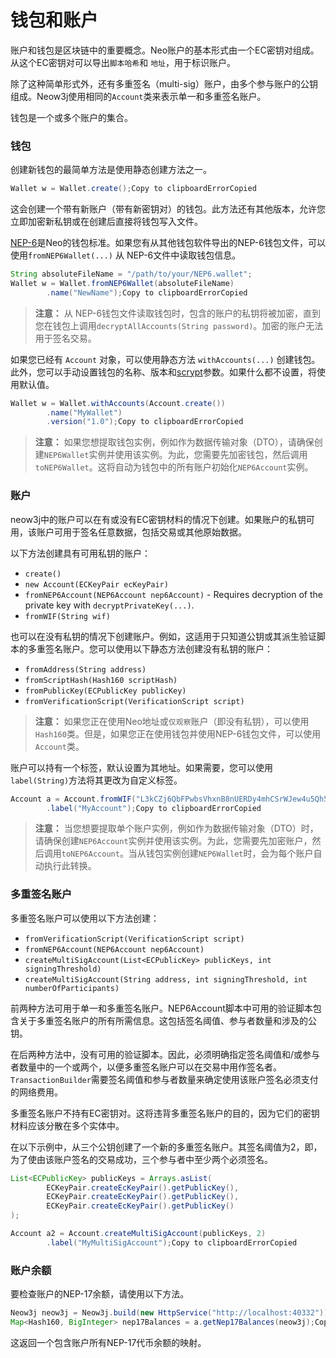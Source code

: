 # 钱包和账户

账户和钱包是区块链中的重要概念。Neo账户的基本形式由一个EC密钥对组成。从这个EC密钥对可以导出`脚本哈希`和 `地址`，用于标识账户。

除了这种简单形式外，还有多重签名（multi-sig）账户，由多个参与账户的公钥组成。Neow3j使用相同的`Account`类来表示单一和多重签名账户。

钱包是一个或多个账户的集合。

### 钱包

创建新钱包的最简单方法是使用静态创建方法之一。

```java
Wallet w = Wallet.create();Copy to clipboardErrorCopied
```

这会创建一个带有新账户（带有新密钥对）的钱包。此方法还有其他版本，允许您立即加密新私钥或在创建后直接将钱包写入文件。

[NEP-6](https://github.com/neo-project/proposals/blob/master/nep-6.mediawiki)是Neo的钱包标准。如果您有从其他钱包软件导出的NEP-6钱包文件，可以使用`fromNEP6Wallet(...)` 从 NEP-6文件中读取钱包信息。

```java
String absoluteFileName = "/path/to/your/NEP6.wallet";
Wallet w = Wallet.fromNEP6Wallet(absoluteFileName)
        .name("NewName");Copy to clipboardErrorCopied
```

> **注意：** 从 NEP-6钱包文件读取钱包时，包含的账户的私钥将被加密，直到您在钱包上调用`decryptAllAccounts(String password)`。加密的账户无法用于签名交易。

如果您已经有 `Account` 对象，可以使用静态方法 `withAccounts(...)` 创建钱包。此外，您可以手动设置钱包的名称、版本和[scrypt](https://en.wikipedia.org/wiki/Scrypt)参数。如果什么都不设置，将使用默认值。

```java
Wallet w = Wallet.withAccounts(Account.create())
        .name("MyWallet")
        .version("1.0");Copy to clipboardErrorCopied
```

> **注意：** 如果您想提取钱包实例，例如作为数据传输对象（DTO），请确保创建`NEP6Wallet`实例并使用该实例。为此，您需要先加密钱包，然后调用`toNEP6Wallet`。这将自动为钱包中的所有账户初始化`NEP6Account`实例。

### 账户

neow3j中的账户可以在有或没有EC密钥材料的情况下创建。如果账户的私钥可用，该账户可用于签名任意数据，包括交易或其他原始数据。

以下方法创建具有可用私钥的账户：

* `create()`
* `new Account(ECKeyPair ecKeyPair)`
* `fromNEP6Account(NEP6Account nep6Account)` - Requires decryption of the private key with `decryptPrivateKey(...)`.
* `fromWIF(String wif)`

也可以在没有私钥的情况下创建账户。例如，这适用于只知道公钥或其派生验证脚本的多重签名账户。您可以使用以下静态方法创建没有私钥的账户：

* `fromAddress(String address)`
* `fromScriptHash(Hash160 scriptHash)`
* `fromPublicKey(ECPublicKey publicKey)`
* `fromVerificationScript(VerificationScript script)`

> **注意：** 如果您正在使用Neo地址或`仅观察`账户（即没有私钥），可以使用`Hash160`类。但是，如果您正在使用钱包并使用NEP-6钱包文件，可以使用`Account`类。

账户可以持有一个标签，默认设置为其地址。如果需要，您可以使用`label(String)`方法将其更改为自定义标签。

```java
Account a = Account.fromWIF("L3kCZj6QbFPwbsVhxnB8nUERDy4mhCSrWJew4u5Qh5QmGMfnCTda")
        .label("MyAccount");Copy to clipboardErrorCopied
```

> **注意：** 当您想要提取单个账户实例，例如作为数据传输对象（DTO）时，请确保创建`NEP6Account`实例并使用该实例。为此，您需要先加密账户，然后调用`toNEP6Account`。当从钱包实例创建`NEP6Wallet`时，会为每个账户自动执行此转换。

### 多重签名账户

多重签名账户可以使用以下方法创建：

* `fromVerificationScript(VerificationScript script)`
* `fromNEP6Account(NEP6Account nep6Account)`
* `createMultiSigAccount(List<ECPublicKey> publicKeys, int signingThreshold)`
* `createMultiSigAccount(String address, int signingThreshold, int numberOfParticipants)`

前两种方法可用于单一和多重签名账户。NEP6Account脚本中可用的验证脚本包含关于多重签名账户的所有所需信息。这包括签名阈值、参与者数量和涉及的公钥。

在后两种方法中，没有可用的验证脚本。因此，必须明确指定签名阈值和/或参与者数量中的一个或两个，以便多重签名账户可以在交易中用作签名者。`TransactionBuilder`需要签名阈值和参与者数量来确定使用该账户签名必须支付的网络费用。

多重签名账户不持有EC密钥对。这将违背多重签名账户的目的，因为它们的密钥材料应该分散在多个实体中。

在以下示例中，从三个公钥创建了一个新的多重签名账户。其签名阈值为2，即，为了使由该账户签名的交易成功，三个参与者中至少两个必须签名。

```java
List<ECPublicKey> publicKeys = Arrays.asList(
        ECKeyPair.createEcKeyPair().getPublicKey(),
        ECKeyPair.createEcKeyPair().getPublicKey(),
        ECKeyPair.createEcKeyPair().getPublicKey()
);

Account a2 = Account.createMultiSigAccount(publicKeys, 2)
        .label("MyMultiSigAccount");Copy to clipboardErrorCopied
```

### 账户余额

要检查账户的NEP-17余额，请使用以下方法。

```java
Neow3j neow3j = Neow3j.build(new HttpService("http://localhost:40332"));
Map<Hash160, BigInteger> nep17Balances = a.getNep17Balances(neow3j);Copy to clipboardErrorCopied
```

这返回一个包含账户所有NEP-17代币余额的映射。
